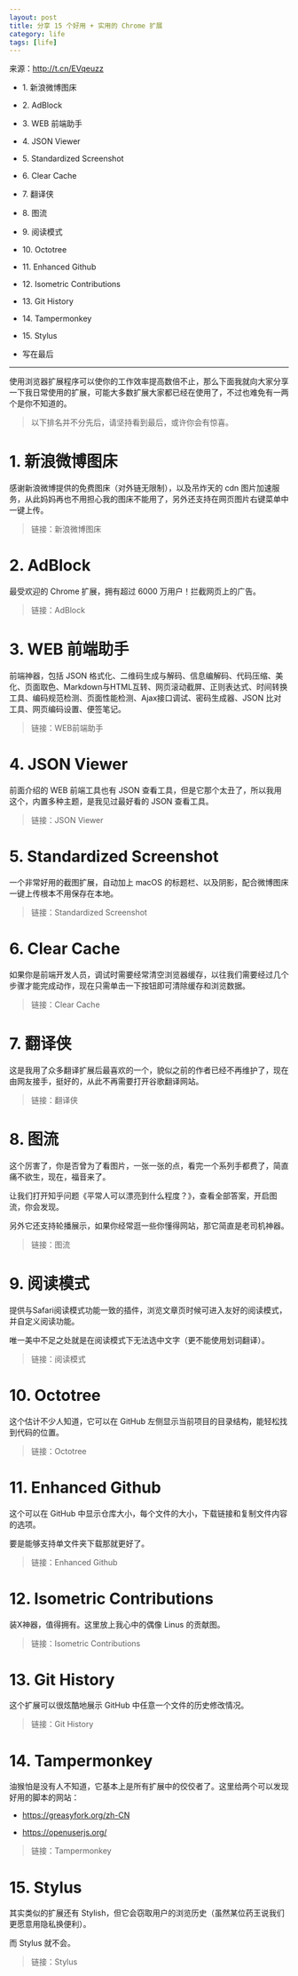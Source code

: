 ```yaml
---
layout: post
title: 分享 15 个好用 + 实用的 Chrome 扩展
category: life
tags: [life]
---
```





来源：http://t.cn/EVqeuzz

*   1\. 新浪微博图床

*   2\. AdBlock

*   3\. WEB 前端助手

*   4\. JSON Viewer

*   5\. Standardized Screenshot

*   6\. Clear Cache

*   7\. 翻译侠

*   8\. 图流

*   9\. 阅读模式

*   10\. Octotree

*   11\. Enhanced Github

*   12\. Isometric Contributions

*   13\. Git History

*   14\. Tampermonkey

*   15\. Stylus

*   写在最后

* * *

使用浏览器扩展程序可以使你的工作效率提高数倍不止，那么下面我就向大家分享一下我日常使用的扩展，可能大多数扩展大家都已经在使用了，不过也难免有一两个是你不知道的。

> 以下排名并不分先后，请坚持看到最后，或许你会有惊喜。

# 1\. 新浪微博图床

感谢新浪微博提供的免费图床（对外链无限制），以及吊炸天的 cdn 图片加速服务，从此妈妈再也不用担心我的图床不能用了，另外还支持在网页图片右键菜单中一键上传。

> 链接：新浪微博图床

# 2\. AdBlock

最受欢迎的 Chrome 扩展，拥有超过 6000 万用户！拦截网页上的广告。

> 链接：AdBlock

# 3\. WEB 前端助手

前端神器，包括 JSON 格式化、二维码生成与解码、信息编解码、代码压缩、美化、页面取色、Markdown与HTML互转、网页滚动截屏、正则表达式、时间转换工具、编码规范检测、页面性能检测、Ajax接口调试、密码生成器、JSON 比对工具、网页编码设置、便签笔记。

> 链接：WEB前端助手

# 4\. JSON Viewer

前面介绍的 WEB 前端工具也有 JSON 查看工具，但是它那个太丑了，所以我用这个，内置多种主题，是我见过最好看的 JSON 查看工具。

> 链接：JSON Viewer

# 5\. Standardized Screenshot

一个非常好用的截图扩展，自动加上 macOS 的标题栏、以及阴影，配合微博图床一键上传根本不用保存在本地。

> 链接：Standardized Screenshot

# 6\. Clear Cache

如果你是前端开发人员，调试时需要经常清空浏览器缓存，以往我们需要经过几个步骤才能完成动作，现在只需单击一下按钮即可清除缓存和浏览数据。

> 链接：Clear Cache

# 7\. 翻译侠

这是我用了众多翻译扩展后最喜欢的一个，貌似之前的作者已经不再维护了，现在由网友接手，挺好的，从此不再需要打开谷歌翻译网站。

> 链接：翻译侠

# 8\. 图流

这个厉害了，你是否曾为了看图片，一张一张的点，看完一个系列手都费了，简直痛不欲生，现在，福音来了。

让我们打开知乎问题《平常人可以漂亮到什么程度？》，查看全部答案，开启图流，你会发现。

另外它还支持轮播展示，如果你经常逛一些你懂得网站，那它简直是老司机神器。

> 链接：图流

# 9\. 阅读模式

提供与Safari阅读模式功能一致的插件，浏览文章页时候可进入友好的阅读模式，并自定义阅读功能。

唯一美中不足之处就是在阅读模式下无法选中文字（更不能使用划词翻译）。

> 链接：阅读模式

# 10\. Octotree

这个估计不少人知道，它可以在 GitHub 左侧显示当前项目的目录结构，能轻松找到代码的位置。

> 链接：Octotree

# 11\. Enhanced Github

这个可以在 GitHub 中显示仓库大小，每个文件的大小，下载链接和复制文件内容的选项。

要是能够支持单文件夹下载那就更好了。

> 链接：Enhanced Github

# 12\. Isometric Contributions

装X神器，值得拥有。这里放上我心中的偶像 Linus 的贡献图。

> 链接：Isometric Contributions

# 13\. Git History

这个扩展可以很炫酷地展示 GitHub 中任意一个文件的历史修改情况。

> 链接：Git History

# 14\. Tampermonkey

油猴怕是没有人不知道，它基本上是所有扩展中的佼佼者了。这里给两个可以发现好用的脚本的网站：

*   https://greasyfork.org/zh-CN

*   https://openuserjs.org/

> 链接：Tampermonkey

# 15\. Stylus

其实类似的扩展还有 Stylish，但它会窃取用户的浏览历史（虽然某位药王说我们更愿意用隐私换便利）。

而 Stylus 就不会。

> 链接：Stylus


